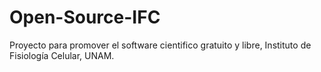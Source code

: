 # Open-Source-IFC
Proyecto para promover el software cientifico gratuito y libre, Instituto de Fisiología Celular, UNAM.
